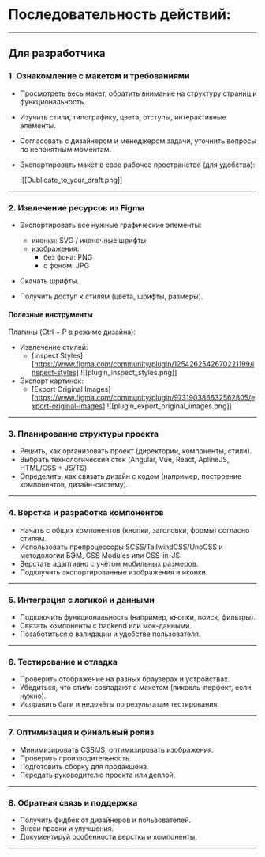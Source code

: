 # Последовательность действий:

***

## Для разработчика
### 1. Ознакомление с макетом и требованиями

- Просмотреть весь макет, обратить внимание на структуру страниц и функциональность.
- Изучить стили, типографику, цвета, отступы, интерактивные элементы.
- Согласовать с дизайнером и менеджером задачи, уточнить вопросы по непонятным моментам.
- Экспортировать макет в свое рабочее пространство (для удобства):
  
  ![[Dublicate_to_your_draft.png]]

***

### 2. Извлечение ресурсов из Figma

- Экспортировать все нужные графические элементы:
	- иконки: SVG / иконочные шрифты
	- изображения: 
		- без фона: PNG
		- с фоном: JPG

- Скачать шрифты.
- Получить доступ к стилям (цвета, шрифты, размеры).

#### Полезные инструменты

Плагины (Ctrl + P в режиме дизайна):
- Извлечение стилей: 
	- [Inspect Styles][https://www.figma.com/community/plugin/1254262542670221199/inspect-styles]
	![[plugin_inspect_styles.png]]
-  Экспорт картинок:
	-  [Export Original Images][https://www.figma.com/community/plugin/973190386632562805/export-original-images]
	![[plugin_export_original_images.png]]

***

### 3. Планирование структуры проекта

- Решить, как организовать проект (директории, компоненты, стили).
- Выбрать технологический стек (Angular, Vue, React, AplineJS, HTML/CSS + JS/TS).
- Определить, как связать дизайн с кодом (например, построение компонентов, дизайн-систему).

***

### 4. Верстка и разработка компонентов

- Начать с общих компонентов (кнопки, заголовки, формы) согласно стилям.
- Использовать препроцессоры SCSS/TailwindCSS/UnoCSS и методологии БЭМ, CSS Modules или CSS-in-JS.
- Верстать адаптивно с учётом мобильных размеров.
- Подклучить экспортированные изображения и иконки.

***

### 5. Интеграция с логикой и данными

- Подключить функциональность (например, кнопки, поиск, фильтры).
- Связать компоненты с backend или мок-данными.
- Позаботиться о валидации и удобстве пользователя.

***

### 6. Тестирование и отладка

- Проверить отображение на разных браузерах и устройствах.
- Убедиться, что стили совпадают с макетом (пиксель-перфект, если нужно).
- Исправить баги и недочёты по результатам тестирования.

***

### 7. Оптимизация и финальный релиз

- Минимизировать CSS/JS, оптимизировать изображения.
- Проверить производительность.
- Подготовить сборку для продакшена.
- Передать руководителю проекта или деплой.

***

### 8. Обратная связь и поддержка

- Получить фидбек от дизайнеров и пользователей.
- Вноси правки и улучшения.
- Документируй особенности верстки и компоненты.

***
